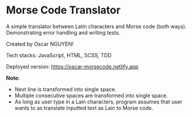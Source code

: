 # Morse Code Translator

A simple translator between Latin characters and Morse code (both ways).
Demonstrating error handling and writing tests.

Created by Oscar NGUYEN!

Tech stacks: JavaScript, HTML, SCSS, TDD

Deployed version: https://oscar-morsecode.netlify.app

**Note:**

- Next line is transformed into single space.
- Multiple consecutive spaces are transformed into single space.
- As long as user type in a Lain characters, program assumes that user wants to as translate inputted text as Lain to Morse code.
